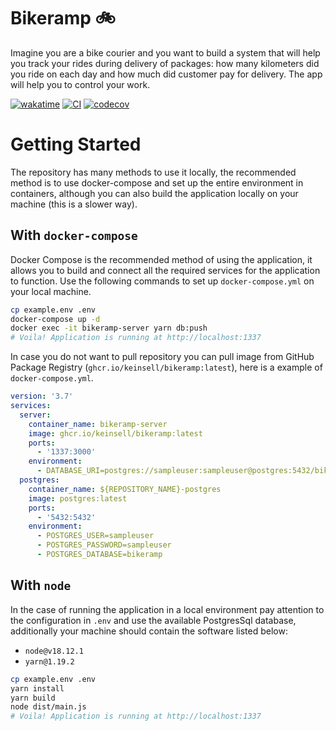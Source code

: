 # Bikeramp 🚲

Imagine you are a bike courier and you want to build a system that will help you track your rides during delivery of
packages: how many kilometers did you ride on each day and how much did customer pay for delivery. The app will help you
to control your work.

[![wakatime](https://wakatime.com/badge/user/13a02f4d-34c9-45f7-95ee-bf9d66b139fb/project/6899323b-7034-4787-bf9a-35dae1cbc8f8.svg)](https://wakatime.com/badge/user/13a02f4d-34c9-45f7-95ee-bf9d66b139fb/project/6899323b-7034-4787-bf9a-35dae1cbc8f8)
[![CI](https://github.com/keinsell/bikeramp/actions/workflows/main.yml/badge.svg?branch=main)](https://github.com/keinsell/bikeramp/actions/workflows/main.yml)
[![codecov](https://codecov.io/gh/keinsell/bikeramp/branch/main/graph/badge.svg?token=GEa0f1dz4o)](https://codecov.io/gh/keinsell/bikeramp)

# Getting Started

The repository has many methods to use it locally, the recommended method is to use docker-compose and set up the entire
environment in containers, although you can also build the application locally on your machine (this is a slower way).

## With `docker-compose`

Docker Compose is the recommended method of using the application, it allows you to build and connect all the required
services for the application to function. Use the following commands to set up `docker-compose.yml` on your local
machine.

```bash
cp example.env .env
docker-compose up -d
docker exec -it bikeramp-server yarn db:push
# Voila! Application is running at http://localhost:1337
```

In case you do not want to pull repository you can pull image from GitHub Package Registry
(`ghcr.io/keinsell/bikeramp:latest`), here is a example of `docker-compose.yml`.

```yml
version: '3.7'
services:
  server:
    container_name: bikeramp-server
    image: ghcr.io/keinsell/bikeramp:latest
    ports:
      - '1337:3000'
    environment:
      - DATABASE_URI=postgres://sampleuser:sampleuser@postgres:5432/bikeramp
  postgres:
    container_name: ${REPOSITORY_NAME}-postgres
    image: postgres:latest
    ports:
      - '5432:5432'
    environment:
      - POSTGRES_USER=sampleuser
      - POSTGRES_PASSWORD=sampleuser
      - POSTGRES_DATABASE=bikeramp
```

## With `node`

In the case of running the application in a local environment pay attention to the configuration in `.env` and use the
available PostgresSql database, additionally your machine should contain the software listed below:

- `node@v18.12.1`
- `yarn@1.19.2`

```bash
cp example.env .env
yarn install
yarn build
node dist/main.js
# Voila! Application is running at http://localhost:1337
```
